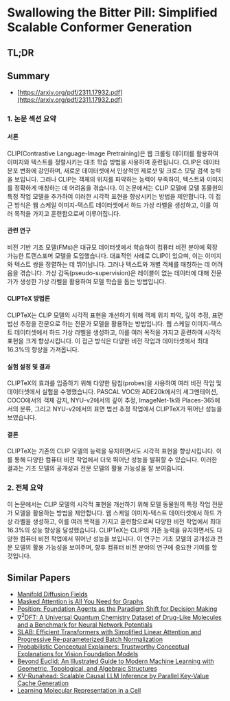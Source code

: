 # Swallowing the Bitter Pill: Simplified Scalable Conformer Generation
## TL;DR
## Summary
- [https://arxiv.org/pdf/2311.17932.pdf](https://arxiv.org/pdf/2311.17932.pdf)

### 1. 논문 섹션 요약

#### 서론
CLIP(Contrastive Language-Image Pretraining)은 웹 크롤링 데이터를 활용하여 이미지와 텍스트를 정렬시키는 대조 학습 방법을 사용하여 훈련됩니다. CLIP은 데이터 분포 변화에 강인하며, 새로운 데이터셋에서 인상적인 제로샷 및 크로스 모달 검색 능력을 보입니다. 그러나 CLIP는 객체의 위치를 파악하는 능력이 부족하여, 텍스트와 이미지를 정확하게 매칭하는 데 어려움을 겪습니다. 이 논문에서는 CLIP 모델에 모델 동물원의 특정 작업 모델을 추가하여 이러한 시각적 표현을 향상시키는 방법을 제안합니다. 이 접근 방식은 웹 스케일 이미지-텍스트 데이터셋에서 하드 가상 라벨을 생성하고, 이를 여러 목적을 가지고 훈련함으로써 이루어집니다.

#### 관련 연구
비전 기반 기초 모델(FMs)은 대규모 데이터셋에서 학습하여 컴퓨터 비전 분야에 확장 가능한 트랜스포머 모델을 도입했습니다. 대표적인 사례로 CLIP이 있으며, 이는 이미지와 텍스트 쌍을 정렬하는 데 뛰어납니다. 그러나 텍스트와 개별 객체를 매칭하는 데 어려움을 겪습니다. 가상 감독(pseudo-supervision)은 레이블이 없는 데이터에 대해 전문가가 생성한 가상 라벨을 활용하여 모델 학습을 돕는 방법입니다.

#### CLIPTeX 방법론
CLIPTeX는 CLIP 모델의 시각적 표현을 개선하기 위해 객체 위치 파악, 깊이 추정, 표면 법선 추정을 전문으로 하는 전문가 모델을 활용하는 방법입니다. 웹 스케일 이미지-텍스트 데이터셋에서 하드 가상 라벨을 생성하고, 이를 여러 목적을 가지고 훈련하여 시각적 표현을 크게 향상시킵니다. 이 접근 방식은 다양한 비전 작업과 데이터셋에서 최대 16.3%의 향상을 가져옵니다.

#### 실험 설정 및 결과
CLIPTeX의 효과를 입증하기 위해 다양한 탐침(probes)을 사용하여 여러 비전 작업 및 데이터셋에서 실험을 수행했습니다. PASCAL VOC와 ADE20k에서의 세그멘테이션, COCO에서의 객체 감지, NYU-v2에서의 깊이 추정, ImageNet-1k와 Places-365에서의 분류, 그리고 NYU-v2에서의 표면 법선 추정 작업에서 CLIPTeX가 뛰어난 성능을 보였습니다.

#### 결론
CLIPTeX는 기존의 CLIP 모델의 능력을 유지하면서도 시각적 표현을 향상시킵니다. 이를 통해 다양한 컴퓨터 비전 작업에서 더욱 뛰어난 성능을 발휘할 수 있습니다. 이러한 결과는 기초 모델의 공개성과 전문 모델의 활용 가능성을 잘 보여줍니다.

### 2. 전체 요약

이 논문에서는 CLIP 모델의 시각적 표현을 개선하기 위해 모델 동물원의 특정 작업 전문가 모델을 활용하는 방법을 제안합니다. 웹 스케일 이미지-텍스트 데이터셋에서 하드 가상 라벨을 생성하고, 이를 여러 목적을 가지고 훈련함으로써 다양한 비전 작업에서 최대 16.3%의 성능 향상을 달성했습니다. CLIPTeX는 CLIP의 기존 능력을 유지하면서도 다양한 컴퓨터 비전 작업에서 뛰어난 성능을 보입니다. 이 연구는 기초 모델의 공개성과 전문 모델의 활용 가능성을 보여주며, 향후 컴퓨터 비전 분야의 연구에 중요한 기여를 할 것입니다.

## Similar Papers
- [Manifold Diffusion Fields](2305.15586.md)
- [Masked Attention is All You Need for Graphs](2402.10793.md)
- [Position: Foundation Agents as the Paradigm Shift for Decision Making](2405.17009.md)
- [$\nabla^2$DFT: A Universal Quantum Chemistry Dataset of Drug-Like Molecules and a Benchmark for Neural Network Potentials](2406.14347.md)
- [SLAB: Efficient Transformers with Simplified Linear Attention and Progressive Re-parameterized Batch Normalization](2405.11582.md)
- [Probabilistic Conceptual Explainers: Trustworthy Conceptual Explanations for Vision Foundation Models](2406.12649.md)
- [Beyond Euclid: An Illustrated Guide to Modern Machine Learning with Geometric, Topological, and Algebraic Structures](2407.09468.md)
- [KV-Runahead: Scalable Causal LLM Inference by Parallel Key-Value Cache Generation](2405.05329.md)
- [Learning Molecular Representation in a Cell](2406.12056.md)
